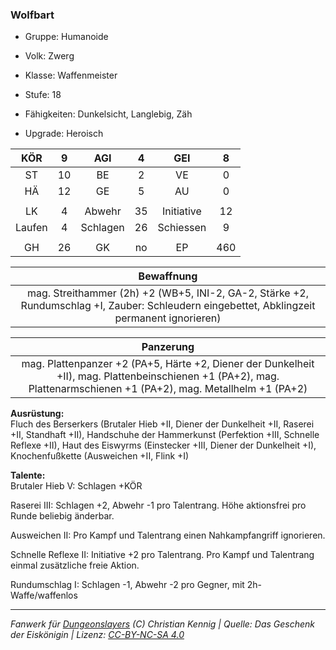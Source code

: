 ### Wolfbart

- Gruppe: Humanoide
- Volk: Zwerg
- Klasse: Waffenmeister
- Stufe: 18
- Fähigkeiten: Dunkelsicht, Langlebig, Zäh

- Upgrade: Heroisch

|  KÖR   |  9  |   AGI    |  4  |    GEI     |  8  |
| :----: | :-: | :------: | :-: | :--------: | :-: |
|   ST   | 10  |    BE    |  2  |     VE     |  0  |
|   HÄ   | 12  |    GE    |  5  |     AU     |  0  |
|        |     |          |     |            |     |
|   LK   |  4  |  Abwehr  | 35  | Initiative | 12  |
| Laufen |  4  | Schlagen | 26  | Schiessen  |  9  |
|        |     |          |     |            |     |
|   GH   | 26  |    GK    | no  |     EP     | 460 |

|                                                                 Bewaffnung                                                                  |
| :-----------------------------------------------------------------------------------------------------------------------------------------: |
| mag. Streithammer (2h) +2 (WB+5, INI-2, GA-2, Stärke +2, Rundumschlag +I, Zauber: Schleudern eingebettet, Abklingzeit permanent ignorieren) |

|                                                                              Panzerung                                                                              |
| :-----------------------------------------------------------------------------------------------------------------------------------------------------------------: |
| mag. Plattenpanzer +2 (PA+5, Härte +2, Diener der Dunkelheit +II), mag. Plattenbeinschienen +1 (PA+2), mag. Plattenarmschienen +1 (PA+2), mag. Metallhelm +1 (PA+2) |

**Ausrüstung:**  
Fluch des Berserkers (Brutaler Hieb +II, Diener der Dunkelheit +II, Raserei +II, Standhaft +II), Handschuhe der Hammerkunst (Perfektion +III, Schnelle Reflexe +II), Haut des Eiswyrms (Einstecker +III, Diener der Dunkelheit +I), Knochenfußkette (Ausweichen +II, Flink +I)

**Talente:**  
Brutaler Hieb V: Schlagen +KÖR

Raserei III: Schlagen +2, Abwehr -1 pro Talentrang. Höhe aktionsfrei pro Runde beliebig änderbar.

Ausweichen II: Pro Kampf und Talentrang einen Nahkampfangriff ignorieren.

Schnelle Reflexe II: Initiative +2 pro Talentrang. Pro Kampf und Talentrang einmal zusätzliche freie Aktion.

Rundumschlag I: Schlagen -1, Abwehr -2 pro Gegner, mit 2h-Waffe/waffenlos

---

_Fanwerk für [Dungeonslayers](https://www.dungeonslayers.net/) (C) Christian Kennig | Quelle: Das Geschenk der Eiskönigin | Lizenz: [CC-BY-NC-SA 4.0](https://creativecommons.org/licenses/by-nc-sa/4.0/deed.de)_
